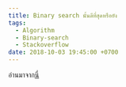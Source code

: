 ```yaml
---
title: Binary search นั้นดีที่สุดหรือยัง
tags:
  - Algorithm
  - Binary-search
  - Stackoverflow
date: 2018-10-03 19:45:00 +0700
---
```


อ่านมาจาก[นี่][stackoverflow]

[stackoverflow]: //stackoverflow.com/questions/7578709/is-binary-search-optimal-in-worst-case